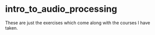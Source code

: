 # intro_to_audio_processing

These are just the exercises which come along with the courses I have taken.

